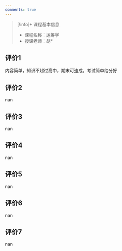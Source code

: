 ```yaml
---
comments: true
---
```


>[!info]+ 课程基本信息
>
> - 课程名称：运筹学
> - 授课老师：胡*

## 评价1

内容简单，知识不超过高中，期末可速成，考试简单给分好
## 评价2

nan
## 评价3

nan
## 评价4

nan
## 评价5

nan
## 评价6

nan
## 评价7

nan

